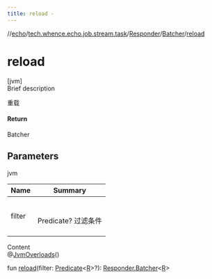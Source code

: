 ```yaml
---
title: reload -
---
```

//[echo](../../../index.md)/[tech.whence.echo.job.stream.task](../../index.md)/[Responder](../index.md)/[Batcher](index.md)/[reload](reload.md)



# reload  
[jvm]  
Brief description  


重载



#### Return  


Batcher<R>



## Parameters  
  
jvm  
  
|  Name|  Summary| 
|---|---|
| filter| <br><br>Predicate<R>? 过滤条件<br><br>
  
  
Content  
@[JvmOverloads](https://kotlinlang.org/api/latest/jvm/stdlib/kotlin.jvm/-jvm-overloads/index.html)()  
  
fun [reload](reload.md)(filter: [Predicate](../../../tech.whence.echo.function/-predicate/index.md)<[R](index.md)>?): [Responder.Batcher](index.md)<[R](index.md)>  



